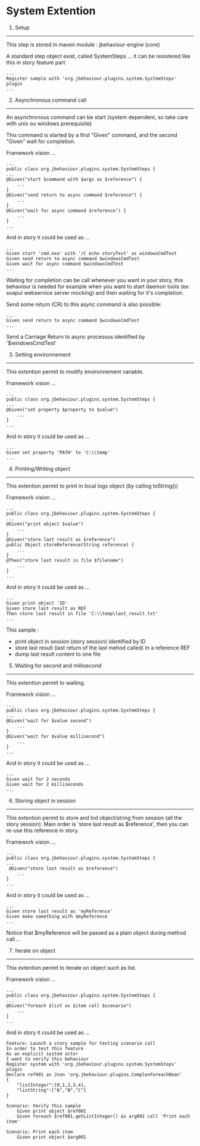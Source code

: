 System Extention
================

1. Setup
--------

This step is stored in maven module : jbehaviour-engine (core)

A standard step object exist, called SystemSteps ... it can be resistered like this in story feature part

	...
	Register sample with 'org.jbehaviour.plugins.system.SystemSteps' plugin
	...

2. Asynchronous command call
----------------------------

An asynchronous command can be start (system dependent, so take care with unix ou windows prerequisite)

This command is started by a first "Given" command, and the second "Given" wait for completion.

Framework vision ...

	...
	public class org.jbehaviour.plugins.system.SystemSteps {
	...
	@Given("start $command with $args as $reference") {
		...
	}
	@Given("send return to async command $reference") {
		...
	}
	@Given("wait for async command $reference") {
		...
	}
	...

And in story it could be used as ...

	...
	Given start 'cmd.exe' with '/C echo storyTest' as windowsCmdTest
	Given send return to async command $windowsCmdTest
	Given wait for async command $windowsCmdTest
	...

Waiting for completion can be call whenever you want in your story, this behaviour is needed for example
when you want to start daemon tools (ex: soapui webservice server mocking) and then waiting for it's completion.

Send some return (CR) to this async command is also possible:

	...
	Given send return to async command $windowsCmdTest
	...

Send a Carriage Return to async processus identified by '$windowsCmdTest'

3. Setting environnement
------------------------

This extention permit to modify environnement variable.

Framework vision ...

	...
	public class org.jbehaviour.plugins.system.SystemSteps {
	...
	@Given("set property $property to $value")
		...
	}
	...

And in story it could be used as ...

	...
	Given set property 'PATH' to 'C:\\temp'
	...

4. Printing/Writing object
--------------------------

This extention permit to print in local logs object (by calling toString())

Framework vision ...

	...
	public class org.jbehaviour.plugins.system.SystemSteps {
	...
	@Given("print object $value")
		...
	}
	@Given("store last result as $reference")
	public Object storeReference(String reference) {
		...
	}
	@Then("store last result in file $filename")
		...
	}
	...

And in story it could be used as ...<br/>

	...
	Given print object 'ID'
	Given store last result as REF
	Then store last result in file 'C:\\temp\last_result.txt'
	...

This sample :
- print object in session (story session) identified by ID
- store last result (last return of the last mehod called) in a reference REF
- dump last result content to one file

5. Waiting for second and millisecond
-------------------------------------

This extention permit to waiting.

Framework vision ...

	...
	public class org.jbehaviour.plugins.system.SystemSteps {
	...
	@Given("wait for $value second")
		...
	}
	@Given("wait for $value millisecond")
		...
	}
	...

And in story it could be used as ...

	...
	Given wait for 2 seconds
	Given wait for 2 milliseconds
	...

6. Storing object in session
----------------------------

This extention permit to store and lod object/string from session (all the story session).
Main order is 'store last result as $reference', then you can re-use this reference in story.

Framework vision ...

	...
	public class org.jbehaviour.plugins.system.SystemSteps {
	...
	 @Given("store last result as $reference")
		...
	}
	...

And in story it could be used as ...

	...
	Given store last result as 'myReference'
	Given make something with $myReference
	...

Notice that $myReference will be passed as a plain object during method call ...

7. Iterate on object
--------------------

This extention permit to iterate on object such as list.

Framework vision ...

	...
	public class org.jbehaviour.plugins.system.SystemSteps {
	...
	@Given("foreach $list as $item call $scenario")
		...
	}
	...

And in story it could be used as ...

	Feature: Launch a story sample for testing scenario call
	In order to test this feature
	As an explicit system actor
	I want to verify this behaviour
	Register system with 'org.jbehaviour.plugins.system.SystemSteps' plugin
	Declare ref001 as Json 'org.jbehaviour.plugins.ComplexForeachBean'
	{
		"listInteger":[0,1,2,3,4],
		"listString":["A","B","C"]
	}

	Scenario: Verify this sample
		Given print object $ref001
		Given foreach $ref001.getListInteger() as arg001 call 'Print each item'

	Scenario: Print each item
		Given print object $arg001

